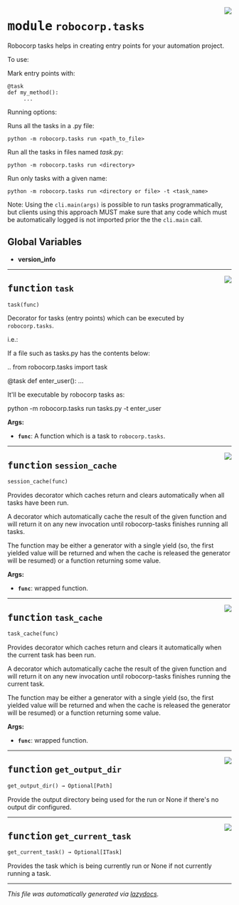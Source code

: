 <!-- markdownlint-disable -->

<a href="..\..\tasks\robocorp\tasks#L0"><img align="right" style="float:right;" src="https://img.shields.io/badge/-source-cccccc?style=flat-square" /></a>

# <kbd>module</kbd> `robocorp.tasks`
Robocorp tasks helps in creating entry points for your automation project. 

To use: 

Mark entry points with: 

```
@task
def my_method():
     ...
``` 



Running options: 

Runs all the tasks in a .py file: 

 `python -m robocorp.tasks run <path_to_file>` 

Run all the tasks in files named *task*.py: 

 `python -m robocorp.tasks run <directory>` 

Run only tasks with a given name: 

 `python -m robocorp.tasks run <directory or file> -t <task_name>`  

 

Note: Using the `cli.main(args)` is possible to run tasks programmatically, but clients using this approach MUST make sure that any code which must be automatically logged is not imported prior the the `cli.main` call. 

**Global Variables**
---------------
- **version_info**

---

<a href="..\..\tasks\robocorp\tasks\task#L42"><img align="right" style="float:right;" src="https://img.shields.io/badge/-source-cccccc?style=flat-square" /></a>

## <kbd>function</kbd> `task`

```python
task(func)
```

Decorator for tasks (entry points) which can be executed by `robocorp.tasks`. 

i.e.: 

If a file such as tasks.py has the contents below: 

..  from robocorp.tasks import task 

 @task  def enter_user():  ... 



It'll be executable by robocorp tasks as: 

python -m robocorp.tasks run tasks.py -t enter_user 



**Args:**
 
 - <b>`func`</b>:  A function which is a task to `robocorp.tasks`. 


---

<a href="..\..\tasks\robocorp\tasks\session_cache#L73"><img align="right" style="float:right;" src="https://img.shields.io/badge/-source-cccccc?style=flat-square" /></a>

## <kbd>function</kbd> `session_cache`

```python
session_cache(func)
```

Provides decorator which caches return and clears automatically when all tasks have been run. 

A decorator which automatically cache the result of the given function and will return it on any new invocation until robocorp-tasks finishes running all tasks. 

The function may be either a generator with a single yield (so, the first yielded value will be returned and when the cache is released the generator will be resumed) or a function returning some value. 



**Args:**
 
 - <b>`func`</b>:  wrapped function. 


---

<a href="..\..\tasks\robocorp\tasks\task_cache#L94"><img align="right" style="float:right;" src="https://img.shields.io/badge/-source-cccccc?style=flat-square" /></a>

## <kbd>function</kbd> `task_cache`

```python
task_cache(func)
```

Provides decorator which caches return and clears it automatically when the current task has been run. 

A decorator which automatically cache the result of the given function and will return it on any new invocation until robocorp-tasks finishes running the current task. 

The function may be either a generator with a single yield (so, the first yielded value will be returned and when the cache is released the generator will be resumed) or a function returning some value. 



**Args:**
 
 - <b>`func`</b>:  wrapped function. 


---

<a href="..\..\tasks\robocorp\tasks\get_output_dir#L115"><img align="right" style="float:right;" src="https://img.shields.io/badge/-source-cccccc?style=flat-square" /></a>

## <kbd>function</kbd> `get_output_dir`

```python
get_output_dir() → Optional[Path]
```

Provide the output directory being used for the run or None if there's no output dir configured. 


---

<a href="..\..\tasks\robocorp\tasks\get_current_task#L127"><img align="right" style="float:right;" src="https://img.shields.io/badge/-source-cccccc?style=flat-square" /></a>

## <kbd>function</kbd> `get_current_task`

```python
get_current_task() → Optional[ITask]
```

Provides the task which is being currently run or None if not currently running a task. 




---

_This file was automatically generated via [lazydocs](https://github.com/ml-tooling/lazydocs)._
